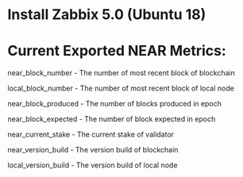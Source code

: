 # Install Zabbix 5.0 (Ubuntu 18)


# Current Exported NEAR Metrics:
near_block_number - The number of most recent block of blockchain

local_block_number - The number of most recent block of local node

near_block_produced - The number of blocks produced in epoch

near_block_expected - The number of block expected in epoch

near_current_stake - The current stake of validator

near_version_build - The version build of blockchain

local_version_build - The version build of local node
